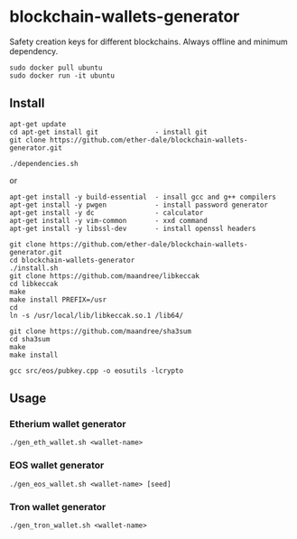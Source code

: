 # blockchain-wallets-generator
Safety creation keys for different blockchains. Always offline and minimum dependency.

```
sudo docker pull ubuntu
sudo docker run -it ubuntu
```

## Install
```
apt-get update
cd apt-get install git              - install git
git clone https://github.com/ether-dale/blockchain-wallets-generator.git

```

``` 
./dependencies.sh
```
or
```
apt-get install -y build-essential  - insall gcc and g++ compilers
apt-get install -y pwgen            - install password generator
apt-get install -y dc               - calculator
apt-get install -y vim-common       - xxd command 
apt-get install -y libssl-dev       - install openssl headers

git clone https://github.com/ether-dale/blockchain-wallets-generator.git
cd blockchain-wallets-generator
./install.sh
git clone https://github.com/maandree/libkeccak
cd libkeccak
make
make install PREFIX=/usr
cd
ln -s /usr/local/lib/libkeccak.so.1 /lib64/

git clone https://github.com/maandree/sha3sum
cd sha3sum
make
make install

gcc src/eos/pubkey.cpp -o eosutils -lcrypto
```

## Usage
### Etherium wallet generator
`./gen_eth_wallet.sh <wallet-name>`

### EOS wallet generator
`./gen_eos_wallet.sh <wallet-name> [seed]`

### Tron wallet generator
`./gen_tron_wallet.sh <wallet-name>`